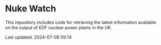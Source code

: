 # Nuke Watch

This repository includes code for retrieving the latest information available on the output of EDF nuclear power plants in the UK.

Last updated: 2024-07-08 09:14